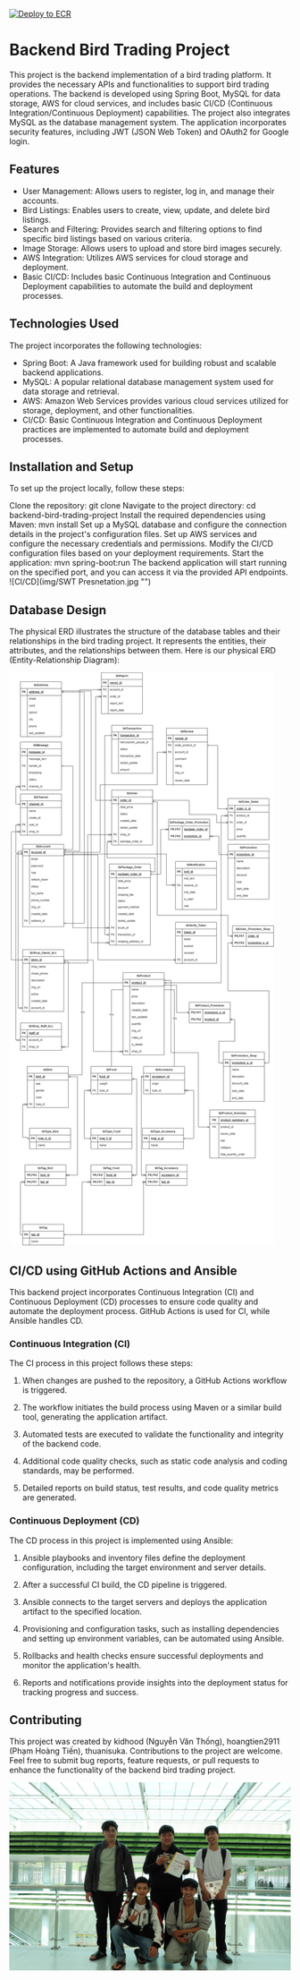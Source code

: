 [![Deploy to ECR](https://github.com/kidhood/bird-trading-platform-backend/actions/workflows/deploy.yml/badge.svg)](https://github.com/kidhood/bird-trading-platform-backend/actions/workflows/deploy.yml)

# Backend Bird Trading Project

This project is the backend implementation of a bird trading platform. It provides the necessary APIs and functionalities to support bird trading operations. The backend is developed using Spring Boot, MySQL for data storage, AWS for cloud services, and includes basic CI/CD (Continuous Integration/Continuous Deployment) capabilities. The project also integrates MySQL as the database management system. The application incorporates security features, including JWT (JSON Web Token) and OAuth2 for Google login.
## Features

- User Management: Allows users to register, log in, and manage their accounts.
- Bird Listings: Enables users to create, view, update, and delete bird listings.
- Search and Filtering: Provides search and filtering options to find specific bird listings based on various criteria.
- Image Storage: Allows users to upload and store bird images securely.
- AWS Integration: Utilizes AWS services for cloud storage and deployment.
- Basic CI/CD: Includes basic Continuous Integration and Continuous Deployment capabilities to automate the build and deployment processes.

## Technologies Used

The project incorporates the following technologies:

- Spring Boot: A Java framework used for building robust and scalable backend applications.
- MySQL: A popular relational database management system used for data storage and retrieval.
- AWS: Amazon Web Services provides various cloud services utilized for storage, deployment, and other functionalities.
- CI/CD: Basic Continuous Integration and Continuous Deployment practices are implemented to automate build and deployment processes.

## Installation and Setup

To set up the project locally, follow these steps:

Clone the repository: git clone [<repository-url>](https://github.com/kidhood/bird-trading-platform-backend.git)
Navigate to the project directory: cd backend-bird-trading-project
Install the required dependencies using Maven: mvn install
Set up a MySQL database and configure the connection details in the project's configuration files.
Set up AWS services and configure the necessary credentials and permissions.
Modify the CI/CD configuration files based on your deployment requirements.
Start the application: mvn spring-boot:run
The backend application will start running on the specified port, and you can access it via the provided API endpoints.
![CI/CD](img/SWT Presnetation.jpg "")

## Database Design
The physical ERD illustrates the structure of the database tables and their relationships in the bird trading project. It represents the entities, their attributes, and the relationships between them.
Here is our physical ERD (Entity-Relationship Diagram):

![Databse ERD](img/erd.jpg "ERD")

## CI/CD using GitHub Actions and Ansible

This backend project incorporates Continuous Integration (CI) and Continuous Deployment (CD) processes to ensure code quality and automate the deployment process. GitHub Actions is used for CI, while Ansible handles CD.

### Continuous Integration (CI)

The CI process in this project follows these steps:

1. When changes are pushed to the repository, a GitHub Actions workflow is triggered.

2. The workflow initiates the build process using Maven or a similar build tool, generating the application artifact.

3. Automated tests are executed to validate the functionality and integrity of the backend code.

4. Additional code quality checks, such as static code analysis and coding standards, may be performed.

5. Detailed reports on build status, test results, and code quality metrics are generated.

### Continuous Deployment (CD)

The CD process in this project is implemented using Ansible:

1. Ansible playbooks and inventory files define the deployment configuration, including the target environment and server details.

2. After a successful CI build, the CD pipeline is triggered.

3. Ansible connects to the target servers and deploys the application artifact to the specified location.

4. Provisioning and configuration tasks, such as installing dependencies and setting up environment variables, can be automated using Ansible.

5. Rollbacks and health checks ensure successful deployments and monitor the application's health.

6. Reports and notifications provide insights into the deployment status for tracking progress and success.


## Contributing

This project was created by kidhood (Nguyễn Văn Thống), 
hoangtien2911 (Phạm Hoàng Tiến), thuanisuka. Contributions to the project are welcome. Feel free to submit bug reports, feature requests, or pull requests to enhance the functionality of the backend bird trading project.
  
![Team pic](img/5ae.jpg "Gang Of Five")
